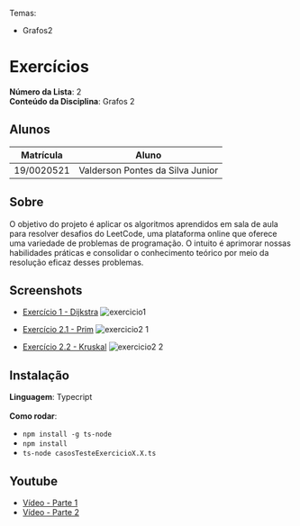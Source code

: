 
Temas:
 - Grafos2

# Exercícios

**Número da Lista**: 2<br>
**Conteúdo da Disciplina**: Grafos 2<br>

## Alunos
|Matrícula | Aluno |
| -- | -- |
| 19/0020521  |  Valderson Pontes da Silva Junior |

## Sobre 
O objetivo do projeto é aplicar os algoritmos aprendidos em sala de aula para resolver desafios do LeetCode, uma plataforma online que oferece uma variedade de problemas de programação. O intuito é aprimorar nossas habilidades práticas e consolidar o conhecimento teórico por meio da resolução eficaz desses problemas.

## Screenshots
- [Exercício 1 - Dijkstra](https://leetcode.com/problems/find-the-city-with-the-smallest-number-of-neighbors-at-a-threshold-distance/)
![exercicio1](https://github.com/valdersonjr/Grafos2_Exercicios/assets/65057466/884f582e-d299-4770-85e6-c211a9c70721)

- [Exercício 2.1 - Prim](https://leetcode.com/problems/min-cost-to-connect-all-points/description/)
![exercicio2 1](https://github.com/valdersonjr/Grafos2_Exercicios/assets/65057466/fb0f83b4-6e38-43ad-82b5-7809152d3bc9)

- [Exercício 2.2 - Kruskal](https://leetcode.com/problems/min-cost-to-connect-all-points/description/)
![exercicio2 2](https://github.com/valdersonjr/Grafos2_Exercicios/assets/65057466/4f4b2197-925d-4078-a3a2-5dda7117389b)

## Instalação 
**Linguagem**: Typecript<br><br>
**Como rodar**: 
- `npm install -g ts-node` </br>
- `npm install` </br>
 - `ts-node casosTesteExercicioX.X.ts`

## Youtube

- [Vídeo - Parte 1](https://youtu.be/p0W3j5C68j8)
- [Vídeo - Parte 2](https://youtu.be/jIDuoZfOEEg)
